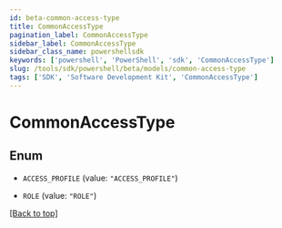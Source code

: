 ```yaml
---
id: beta-common-access-type
title: CommonAccessType
pagination_label: CommonAccessType
sidebar_label: CommonAccessType
sidebar_class_name: powershellsdk
keywords: ['powershell', 'PowerShell', 'sdk', 'CommonAccessType'] 
slug: /tools/sdk/powershell/beta/models/common-access-type
tags: ['SDK', 'Software Development Kit', 'CommonAccessType']
---
```



# CommonAccessType

## Enum


* `ACCESS_PROFILE` (value: `"ACCESS_PROFILE"`)

* `ROLE` (value: `"ROLE"`)


[[Back to top]](#) 

